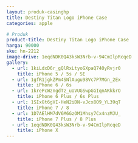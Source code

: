 ```yaml
---
layout: produk-casinghp
title: Destiny Titan Logo iPhone Case
categories: apple

# Produk
product-title: Destiny Titan Logo iPhone Case
harga: 90000
sku: hn-2212
image-drive: 1eqdNDK0Q43ksW3Nrb-v-94CmIlpRcqeD
gallery:
  - url: 1kiLdxD6r_gQlRxLtyoGXpaQ74OyRvjr0
    title: iPhone 5 / 5s / SE
  - url: 1gfR1jgkZPm4SNlAugu98Vc7P7MGn_2Ex
    title: iPhone 6 / 6s
  - url: 1krePcWzngdTz_uUVUGSwpGGIqnAKkkrO
    title: iPhone 6 Plus / 6s Plus
  - url: 1SIxGt6gVI-HeN2iDN-vJcx8O9_YL39qT
    title: iPhone 7 / 8
  - url: 1D7AElHM7dV6M6GzOM1Mhsy7Cx4nzMJU_
    title: iPhone 7 Plus / 8 Plus
  - url: 1eqdNDK0Q43ksW3Nrb-v-94CmIlpRcqeD
    title: iPhone X
---
```

